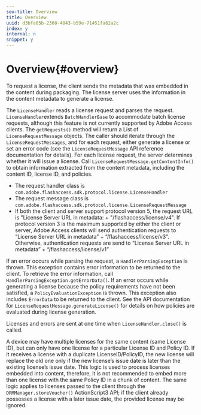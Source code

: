 ```yaml
---
seo-title: Overview
title: Overview
uuid: d3bfa65b-2360-4843-b59e-71451fa62a2c
index: y
internal: n
snippet: y
---
```


# Overview{#overview}

To request a license, the client sends the metadata that was embedded in the content during packaging. The license server uses the information in the content metadata to generate a license.

The `LicenseHandler` reads a license request and parses the request. `LicenseHandler`extends `BatchHandlerBase` to accommodate batch license requests, although this feature is not currently supported by Adobe Access clients. The `getRequests()` method will return a List of `LicenseRequestMessage` objects. The caller should iterate through the `LicenseRequestMessages`, and for each request, either generate a license or set an error code (see the `LicenseRequestMessage` API reference documentation for details). For each license request, the server determines whether it will issue a license. Call `LicenseRequestMessage.getContentInfo()` to obtain information extracted from the content metadata, including the content ID, license ID, and policies.

* The request handler class is `com.adobe.flashaccess.sdk.protocol.license.LicenseHandler` 
* The request message class is `com.adobe.flashaccess.sdk.protocol.license.LicenseRequestMessage` 
* If both the client and server support protocol version 5, the request URL is "License Server URL in metadata: + "/flashaccess/license/v4". If protocol version 3 is the maximum supported by either the client or server, Adobe Access clients will send authentication requests to “License Server URL in metadata” + “/flashaccess/license/v3”. Otherwise, authentication requests are send to “License Server URL in metadata” + “/flashaccess/license/v1”

If an error occurs while parsing the request, a `HandlerParsingException` is thrown. This exception contains error information to be returned to the client. To retrieve the error information, call `HandlerParsingException.getErrorData()`. If an error occurs while generating a license because the policy requirements have not been satisfied, a `PolicyEvaluationException` is thrown. This exception also includes `ErrorData` to be returned to the client. See the API documentation for `LicenseRequestMessage.generateLicense()` for details on how policies are evaluated during license generation.

Licenses and errors are sent at one time when `LicenseHandler.close()` is called.

A device may have multiple licenses for the same content (same License ID), but can only have one license for a particular License ID and Policy ID. If it receives a license with a duplicate LicenseID/PolicyID, the new license will replace the old one only if the new license’s issue date is later than the existing license’s issue date. This logic is used to process licenses embedded into content, therefore, it is not recommended to embed more than one license with the same Policy ID in a chunk of content. The same logic applies to licenses passed to the client through the `DRMManager.storeVoucher()` ActionScript3 API; if the client already possesses a license with a later issue date, the provided license may be ignored. 
